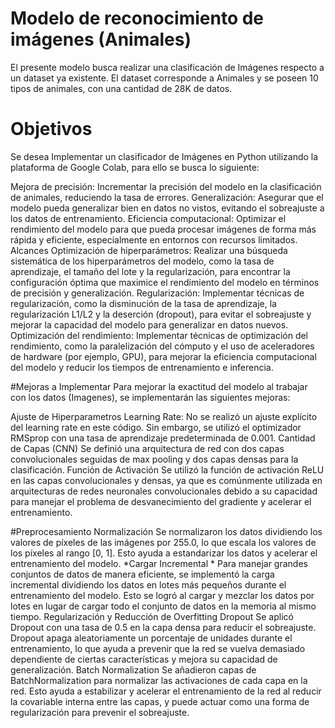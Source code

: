 # Modelo de reconocimiento de imágenes (Animales)
El presente modelo busca realizar una clasificación de Imágenes respecto a un dataset ya existente. El dataset corresponde a Animales y se poseen 10 tipos de animales, con una cantidad de 28K de datos.

# Objetivos
Se desea Implementar un clasificador de Imágenes en Python utilizando la plataforma de Google Colab, para ello se busca lo siguiente:

Mejora de precisión: Incrementar la precisión del modelo en la clasificación de animales, reduciendo la tasa de errores.
Generalización: Asegurar que el modelo pueda generalizar bien en datos no vistos, evitando el sobreajuste a los datos de entrenamiento.
Eficiencia computacional: Optimizar el rendimiento del modelo para que pueda procesar imágenes de forma más rápida y eficiente, especialmente en entornos con recursos limitados.
Alcances
Optimización de hiperparámetros: Realizar una búsqueda sistemática de los hiperparámetros del modelo, como la tasa de aprendizaje, el tamaño del lote y la regularización, para encontrar la configuración óptima que maximice el rendimiento del modelo en términos de precisión y generalización.
Regularización: Implementar técnicas de regularización, como la disminución de la tasa de aprendizaje, la regularización L1/L2 y la deserción (dropout), para evitar el sobreajuste y mejorar la capacidad del modelo para generalizar en datos nuevos.
Optimización del rendimiento: Implementar técnicas de optimización del rendimiento, como la paralelización del cómputo y el uso de aceleradores de hardware (por ejemplo, GPU), para mejorar la eficiencia computacional del modelo y reducir los tiempos de entrenamiento e inferencia.

#Mejoras a Implementar
Para mejorar la exactitud del modelo al trabajar con los datos (Imagenes), se implementarán las siguientes mejoras:

Ajuste de Hiperparametros
Learning Rate: No se realizó un ajuste explícito del learning rate en este código. Sin embargo, se utilizó el optimizador RMSprop con una tasa de aprendizaje predeterminada de 0.001.
Cantidad de Capas (CNN) Se definió una arquitectura de red con dos capas convolucionales seguidas de max pooling y dos capas densas para la clasificación.
Función de Activación Se utilizó la función de activación ReLU en las capas convolucionales y densas, ya que es comúnmente utilizada en arquitecturas de redes neuronales convolucionales debido a su capacidad para manejar el problema de desvanecimiento del gradiente y acelerar el entrenamiento.

#Preprocesamiento
Normalización Se normalizaron los datos dividiendo los valores de píxeles de las imágenes por 255.0, lo que escala los valores de los píxeles al rango [0, 1]. Esto ayuda a estandarizar los datos y acelerar el entrenamiento del modelo.
*Cargar Incremental * Para manejar grandes conjuntos de datos de manera eficiente, se implementó la carga incremental dividiendo los datos en lotes más pequeños durante el entrenamiento del modelo. Esto se logró al cargar y mezclar los datos por lotes en lugar de cargar todo el conjunto de datos en la memoria al mismo tiempo.
Regularización y Reducción de Overfitting
Dropout Se aplicó Dropout con una tasa de 0.5 en la capa densa para reducir el sobreajuste. Dropout apaga aleatoriamente un porcentaje de unidades durante el entrenamiento, lo que ayuda a prevenir que la red se vuelva demasiado dependiente de ciertas características y mejora su capacidad de generalización.
Batch Normalization Se añadieron capas de BatchNormalization para normalizar las activaciones de cada capa en la red. Esto ayuda a estabilizar y acelerar el entrenamiento de la red al reducir la covariable interna entre las capas, y puede actuar como una forma de regularización para prevenir el sobreajuste.
